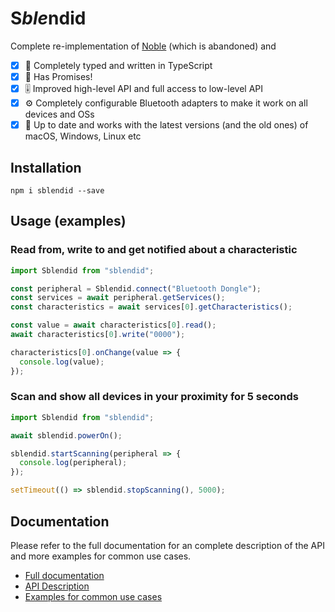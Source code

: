 # S*ble*ndid

Complete re-implementation of [Noble](https://github.com/noble/noble) (which is abandoned) and

- [x] 💪 Completely typed and written in TypeScript
- [x] 💍 Has Promises!
- [x] 🎚️ Improved high-level API and full access to low-level API
- [x] ⚙️ Completely configurable Bluetooth adapters to make it work on all devices and OSs
- [x] 🥳 Up to date and works with the latest versions (and the old ones) of macOS, Windows, Linux etc

## Installation

```shell
npm i sblendid --save
```

## Usage (examples)

### Read from, write to and get notified about a characteristic

```js
import Sblendid from "sblendid";

const peripheral = Sblendid.connect("Bluetooth Dongle");
const services = await peripheral.getServices();
const characteristics = await services[0].getCharacteristics();

const value = await characteristics[0].read();
await characteristics[0].write("0000");

characteristics[0].onChange(value => {
  console.log(value);
});
```

### Scan and show all devices in your proximity for 5 seconds

```js
import Sblendid from "sblendid";

await sblendid.powerOn();

sblendid.startScanning(peripheral => {
  console.log(peripheral);
});

setTimeout(() => sblendid.stopScanning(), 5000);
```

## Documentation

Please refer to the full documentation for an complete description of the API and more examples for common use cases.

- [Full documentation]()
- [API Description]()
- [Examples for common use cases]()
